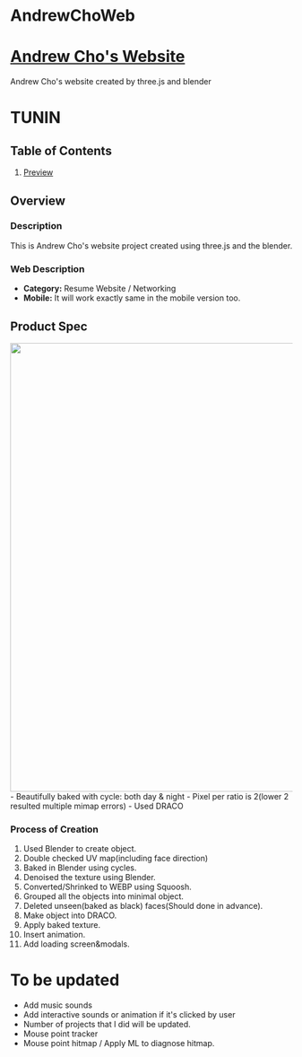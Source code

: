 # AndrewChoWeb
# [Andrew Cho's Website](https://andrewcho.vercel.app/)
Andrew Cho's website created by three.js and blender


# TUNIN

## Table of Contents
1. [Preview](#Preview)

## Overview
### Description
This is Andrew Cho's website project created using three.js and the blender. 

### Web Description
- **Category:** Resume Website / Networking
- **Mobile:** It will work exactly same in the mobile version too. 

## Product Spec

<img src="https://github.com/0GhOsTO/AndrewChoWeb/blob/main/Preview.png" width=800>
- Beautifully baked with cycle: both day & night
- Pixel per ratio is 2(lower 2 resulted multiple mimap errors)
- Used DRACO

### Process of Creation
1. Used Blender to create object.
2. Double checked UV map(including face direction)
3. Baked in Blender using cycles.
4. Denoised the texture using Blender.
5. Converted/Shrinked to WEBP using Squoosh.
6. Grouped all the objects into minimal object.
7. Deleted unseen(baked as black) faces(Should done in advance).
8. Make object into DRACO.
9. Apply baked texture.
10. Insert animation.
11. Add loading screen&modals.


# To be updated
- Add music sounds
- Add interactive sounds or animation if it's clicked by user
- Number of projects that I did will be updated.
- Mouse point tracker
- Mouse point hitmap / Apply ML to diagnose hitmap.
